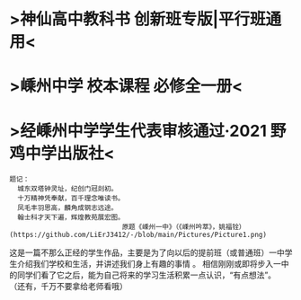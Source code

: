 #   >神仙高中教科书							 创新班专版|平行班通用<
#   >嵊州中学 校本课程									  必修全一册<
#   >经嵊州中学学生代表审核通过·2021				 野鸡中学出版社<

    题记：
      城东双塔钟灵址，纪创门冠剡初。
      十万精神凭奉献，百千理念唯读书。
      凤毛丰羽思高，麟角成钢志远途。
      翰士科才天下遍，辉煌教苑展宏图。
                                原题《嵊州一中》（《嵊州吟萃》，姚福铨）
    (https://github.com/LiErJ3412/-/blob/main/Pictures/Picture1.png)
   这是一篇不那么正经的学生作品，主要是为了向以后的提前班（或普通班）一中学生介绍我们学校和生活，并讲述我们身上有趣的事情 。
相信刚刚或即将步入一中的同学们看了它之后，能为自己将来的学习生活积累一点认识，“有点想法”。
（还有，千万不要拿给老师看哦）
